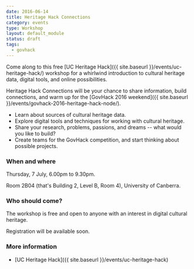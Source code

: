 ```yaml
---
date: 2016-06-14
title: Heritage Hack Connections
category: events
type: Workshop
layout: default_module
status: draft
tags:
  - govhack
---
```


Come along to this free [UC Heritage Hack]({{ site.baseurl }}/events/uc-heritage-hack/) workshop for a whirlwind introduction to cultural heritage data, digital tools, and online possibilities.

Heritage Hack Connections will be your chance to share information, build connections, and warm up for the [GovHack 2016 weekend]({{ site.baseurl }}/events/govhack-2016-heritage-hack-node/).

* Learn about sources of cultural heritage data.
* Explore digital tools and techniques for working with cultural heritage.
* Share your research, problems, passions, and dreams -- what would you like to build?
* Create teams for the GovHack competition, and start thinking about possible projects.

### When and where

Thursday, 7 July, 6.00pm to 9.30pm.

Room 2B04 (that's Building 2, Level B, Room 4), University of Canberra.

### Who should come?

The workshop is free and open to anyone with an interest in digital cultural heritage.

Registration will be available soon.

### More information

* [UC Heritage Hack]({{ site.baseurl }}/events/uc-heritage-hack)



